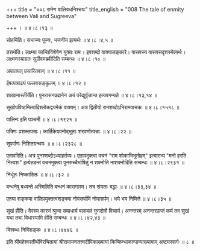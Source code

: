 +++
title = "००८ रामेण वालिवधनिश्चयः"
title_english = "008 The tale of enmity between Vali and Sugreeva"

+++
।  ॥  ४।८।१३  ॥   

  

सोहमिति। सभाज्यः पूज्यः, भजनीय इत्यर्थः  ॥  ४।८।४,५  ॥   

  

तत्तथेति। लक्ष्म्या कान्तिविशेषेण युक्तः रामः। इवशब्दो वाक्यालङ्कारे। वासवस्य वासवसदृशस्येत्यर्थः। लक्ष्मणस्याग्रतः सुग्रीवमब्रवीदिति सम्बन्धः  ॥  ४।८।१०  ॥   

  

अपातयत् प्रसारितवान्  ॥  ४।८।११  ॥   

  

ईषत्पत्राढ्यं पल्लवसङ्कुलम्  ॥  ४।८।१२  ॥   

  

शाखामास्तीर्येति। पुनरासनप्रदानेन अयं परेद्युर्वृत्तान्त इत्यवगम्यते  ॥  ४।८।१३,१४  ॥   

  

सुखोपविष्टमित्यादिश्लोकद्वयमेकं वाक्यम्। अत्र द्वितीयो रामशब्दोऽभिरामवाचकः  ॥  ४।८।१५१८  ॥   

  

वालिनः इति पञ्चमी  ॥  ४।८।१९२१  ॥   

  

पत्रिणः प्रशस्तपत्राः। कार्तिकेयवनोद्भूताः शरवणोत्पन्नाः  ॥  ४।८।२२  ॥   

  

सुपर्वाणः निशितग्रन्थयः  ॥  ४।८।२३२८  ॥   

  

एतावदिति। अत्र पुनश्शब्दोऽध्याहर्तव्यः। एतावदुक्त्वा वचनं "राम शोकाभिभूतोहम्" इत्यारभ्य "मनो हरति नित्यशः" इत्येतदन्तं वचनमुक्त्वा पुनरुच्चैर्भाषितुं न शक्नोति नाशक्नोदिति सम्बन्धः  ॥  ४।८।२९३१  ॥   

  

निर्धूतः निष्कासितः  ॥  ४।८।३२  ॥   

  

बन्धनेषु बध्यन्ते अस्मिन्निति बन्धनं कारागारम्। तत्र संयताः बद्धाः  ॥  ४।८।३३,३४  ॥   

  

एतया शङ्कया वालिप्रयुक्तत्वशङ्क्या नोपसर्पामि नोपासर्पम्। भये भय निमित्ते  ॥  ४।८।३५  ॥   

  

सुखं हीति। वैरस्य कारणं श्रुत्वा सम्प्रधार्य बलाबलं गुणदोषौ विचार्य। अनन्तरम् अनन्तरप्राप्तं कर्म तव सुखं यथा तथा विधास्यामि हीति सम्बन्धः  ॥  ४।८।४२,४३  ॥   

  

विस्रब्धः निर्विशङ्कः  ॥  ४।८।४४४६  ॥   

  

इति श्रीमहेश्वरतीर्थविरचितायां श्रीरामायणतत्त्वदीपिकाख्यायां किष्किन्धाकाण्डव्याख्यायाम् अष्टमस्सर्गः ॥  ८  ॥   

